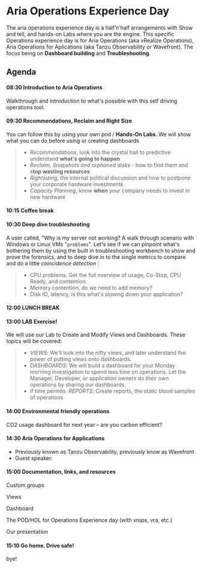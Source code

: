 # Aria Operations Experience Day

The aria operations experience day is a half’n’half arrangements with Show and tell, and hands-on Labs where you are the engine. This specific Operations experience day is for Aria Operations (aka vRealize Operations), Aria Operations for Aplications (aka Tanzu Observability or Wavefront). The focus being on **Dashboard building** and **Troubleshooting**. 

## Agenda

#### 08:30 Introduction to Aria Operations
Walkthrough and introduction to what's possible with this self driving operations tool.  

#### 09:30 Recommendations, Reclaim and Right Size 
You can follow this by using your own pod / **Hands-On Labs**. We will show what you can do before using or creating dashboards

> - *Recommendations*, look into the crystal ball to predictive understand **what's going to happen** 
> - *Reclaim, Snapshots and orphaned disks* - how to find them and s**top wasting resources**
> - *Rightsizing*, the internal political discussion and how to postpone your corporate hardware investments
> - *Capacity Planning*, know **when** your company needs to invest in new hardware  

#### 10:15 Coffee break

#### 10:30 Deep dive troubleshooting 
A user called, "Why is my server not working?  A walk through scenario with Windows or Linux VMs "`problems`". Let's see if we can pinpoint what's bothering them by using the built in troubleshooting workbench to show and prove the forensics, and to deep dive in to the single metrics to compare and do a little *coincidence detection* :
>  - CPU problems. Get the full overview of usage, Co-Stop, CPU Ready, and contention. 
>  - Memory contention, do we need to add memory?
>  - Disk IO, latency, is this what's slowing down your application?

#### 12:00 LUNCH BREAK 

#### 13:00 LAB Exercise! 
We will use our Lab to Create and Modify Views and Dashboards. These topics will be covered:
> - *VIEWS*: We'll look into the nifty views, and later understand the power of putting views onto dashboards.  
> - *DASHBOARDS*: We will build a dashboard for your Monday morning investigation to spend less time on operations. Let the Manager, Developer, or application owners do their own operations by sharing our dashboards. 
> - if time permits. *REPORTS*: Create reports, the static blood samples of operations

#### 14:00 Environmental friendly operations
CO2 usage dashboard for next year – are you carbon efficient?

 #### 14:30 Aria Operations for Applications
- Previously known as Tanzu Observability, previously know as Wavefront
- Guest speaker: 
#### 15:00 Documentation, links, and resources
Custom groups

Views

Dashboard 

The POD/HOL for Operations Experience day (with vrops, vra, etc.)

Our presentation 



#### 15:10 Go home. Drive safe!
bye!
